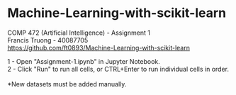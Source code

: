 # Machine-Learning-with-scikit-learn
COMP 472 (Artificial Intelligence) - Assignment 1\
Francis Truong - 40087705\
https://github.com/ft0893/Machine-Learning-with-scikit-learn

1 - Open "Assignment-1.ipynb" in Jupyter Notebook.\
2 - Click "Run" to run all cells, or CTRL+Enter to run individual cells in order.\
\
*New datasets must be added manually.
